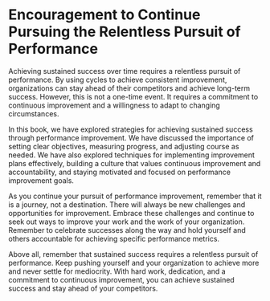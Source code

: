 Encouragement to Continue Pursuing the Relentless Pursuit of Performance
================================================================================================

Achieving sustained success over time requires a relentless pursuit of performance. By using cycles to achieve consistent improvement, organizations can stay ahead of their competitors and achieve long-term success. However, this is not a one-time event. It requires a commitment to continuous improvement and a willingness to adapt to changing circumstances.

In this book, we have explored strategies for achieving sustained success through performance improvement. We have discussed the importance of setting clear objectives, measuring progress, and adjusting course as needed. We have also explored techniques for implementing improvement plans effectively, building a culture that values continuous improvement and accountability, and staying motivated and focused on performance improvement goals.

As you continue your pursuit of performance improvement, remember that it is a journey, not a destination. There will always be new challenges and opportunities for improvement. Embrace these challenges and continue to seek out ways to improve your work and the work of your organization. Remember to celebrate successes along the way and hold yourself and others accountable for achieving specific performance metrics.

Above all, remember that sustained success requires a relentless pursuit of performance. Keep pushing yourself and your organization to achieve more and never settle for mediocrity. With hard work, dedication, and a commitment to continuous improvement, you can achieve sustained success and stay ahead of your competitors.
